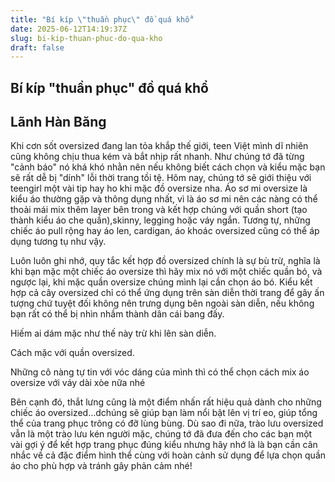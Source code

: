 ```yaml
---
title: "Bí kíp \"thuần phục\" đồ quá khổ"
date: 2025-06-12T14:19:37Z
slug: bi-kip-thuan-phuc-do-qua-kho
draft: false
---
```


## Bí kíp "thuần phục" đồ quá khổ

## Lãnh Hàn Băng

Khi cơn sốt oversized đang lan tỏa khắp thế giới, teen Việt mình dĩ nhiên cũng không chịu thua kém và bắt nhịp rất nhanh. Như chúng tớ đã từng "cảnh báo" nó khá khó nhằn nên nếu không biết cách chọn và kiểu mặc bạn sẽ rất dễ bị "dính" lỗi thời trang tồi tệ. Hôm nay, chúng tớ sẽ giới thiệu với teengirl một vài tip hay ho khi mặc đồ oversize nha.
Áo sơ mi oversize là kiểu áo thường gặp và thông dụng nhất, vì là áo sơ mi nên các nàng có thể thoải mái mix thêm layer bên trong và kết hợp chúng với quần short (tạo thành kiểu áo che quần),skinny, legging hoặc váy ngắn. Tương tự, những chiếc áo pull rộng hay áo len, cardigan, áo khoác oversized cũng có thể áp dụng tương tụ như vậy.




Luôn luôn ghi nhớ, quy tắc kết hợp đồ oversized chính là sự bù trừ, nghĩa là khi bạn mặc một chiếc áo oversize thì hãy mix nó với một chiếc quần bó, và ngược lại, khi mặc quần oversize chúng mình lại cần chọn áo bó. Kiểu kết hợp cả cây oversized chỉ có thể ứng dụng trên sàn diễn thời trang để gây ấn tượng chứ tuyệt đối không nên trưng dụng bên ngoài sàn diễn, nếu không bạn rất có thể bị nhìn nhầm thành dân cái bang đấy.

Hiếm ai dám mặc như thế này trừ khi lên sàn diễn.

Cách mặc với quần oversized.




Những cô nàng tự tin với vóc dáng của mình thì có thể chọn cách mix áo oversize với váy dài xòe nữa nhé

Bên cạnh đó, thắt lưng cũng là một điểm nhấn rất hiệu quả dành cho những chiếc áo oversized…dchúng sẽ giúp bạn làm nổi bật lên vị trí eo, giúp tổng thể của trang phục trông có đỡ lùng bùng.
Dù sao đi nữa, trào lưu oversized vẫn là một trào lưu kén người mặc, chúng tớ đã đưa đến cho các bạn một vài gợi ý để kết hợp trang phục đúng kiểu nhưng hãy nhớ là là bạn cần cân nhắc về cả đặc điểm hình thể cùng với hoàn cảnh sử dụng để lựa chọn quần áo cho phù hợp và tránh gây phản cảm nhé!